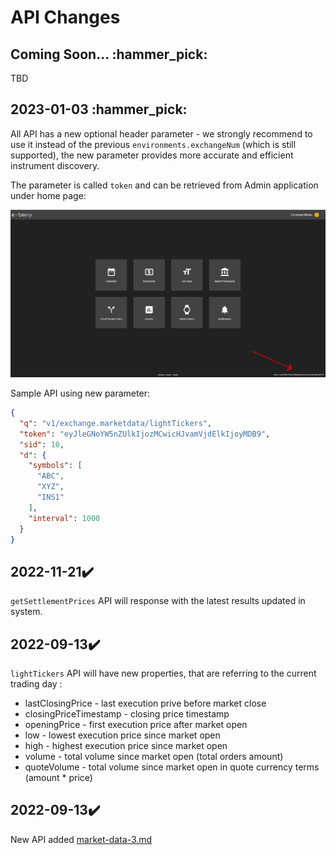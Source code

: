 # API Changes

## Coming Soon...  :hammer\_pick:

TBD

## 2023-01-03  :hammer\_pick:

All API has a new optional header parameter - we strongly recommend to use it instead of the previous `environments.exchangeNum`  (which is still supported), the new parameter provides more accurate and efficient instrument discovery.&#x20;

The parameter is called `token` and can be retrieved from Admin application under home page:

<img src="../.gitbook/assets/image (3).png" alt="" data-size="original">  &#x20;



Sample API using new parameter:

```json
{
  "q": "v1/exchange.marketdata/lightTickers",
  "token": "eyJleGNoYW5nZUlkIjozMCwicHJvamVjdElkIjoyMDB9",
  "sid": 10,
  "d": {
    "symbols": [
      "ABC",
      "XYZ",
      "INS1"
    ],
    "interval": 1000
  }
}
```

## 2022-**11**-21✔️

`getSettlementPrices` API  will response with the latest results updated in system. &#x20;

## 2022-09-13✔️

`lightTickers` API will have new properties, that are referring to the current trading day :

* lastClosingPrice - last execution prive before market close&#x20;
* closingPriceTimestamp - closing price timestamp
* openingPrice - first execution price after market open&#x20;
* low - lowest execution price since market open&#x20;
* high -  highest execution price since market open
* volume - total volume since market open (total orders amount)&#x20;
* quoteVolume -  total volume since market open in quote currency terms (amount \* price)&#x20;



## 2022-09-13✔️

New API added [market-data-3.md](../market-data-apis/market-data/market-data-3.md "mention")

##
